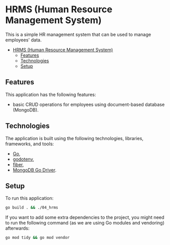 # HRMS (Human Resource Management System)

This is a simple HR management system that can be used to manage employees' data.

- [HRMS (Human Resource Management System)](#hrms-human-resource-management-system)
  - [Features](#features)
  - [Technologies](#technologies)
  - [Setup](#setup)

## Features

This application has the following features:

- basic CRUD operations for employees using document-based database (MongoDB).

## Technologies

The application is built using the following technologies, libraries, frameworks, and tools:

- [Go](https://golang.org/),
- [godotenv](https://github.com/joho/godotenv),
- [fiber](https://github.com/gofiber/fiber),
- [MongoDB Go Driver](https://github.com/mongodb/mongo-go-driver).

## Setup

To run this application:

```bash
go build . && ./04_hrms
```

If you want to add some extra dependencies to the project, you might need to run the following command (as we are using Go modules and vendoring) afterwards:

```bash
go mod tidy && go mod vendor
```
